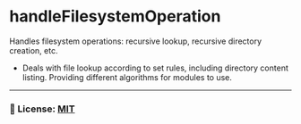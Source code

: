 # handleFilesystemOperation
Handles filesystem operations: recursive lookup, recursive directory creation, etc.
  - Deals with file lookup according to set rules, including directory content listing. Providing different algorithms for modules to use.

___

### 🔑 License: [MIT](/.github/LICENSE)
